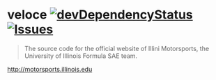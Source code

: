 # veloce [![devDependencyStatus](http://img.shields.io/david/dev/illini-motorsports/veloce.svg?style=flat)](https://david-dm.org/illini-motorsports/veloce#info=devDependencies) [![Issues](http://img.shields.io/github/issues/illini-motorsports/veloce.svg?style=flat)](https://github.com/illini-motorsports/veloce/issues)

>The source code for the official website of Illini Motorsports, the University of Illinois Formula SAE team.

http://motorsports.illinois.edu

